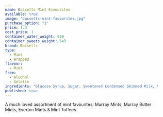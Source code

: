 ```yaml
---
name: Bassetts Mint Favourites
available: true
image: "bassetts-mint-favourites.jpg"
purchase_option: "1"
price: 1.3
cost_price: 1
container_water_weight: 919
container_sweets_weight: 543
brand: Bassetts
type: 
  - Mint
  - Wrapped
flavour: 
  - Mint
free: 
  - Alcohol
  - Gelatin
ingredients: "Glucose Syrup, Sugar, Sweetened Condensed Skimmed Milk, Vegetable Oil, Milk Fat, Salt, MolassesDried Skimmed Milk, Dried Whey, Single Cream, Emulsifier (Soya Lecithin), Acidity Regulator (E331), FlavouringsColour (Vegetable Carbon).Murray Mints: Contains: Soya. May Contain: Nuts, Milk, Sesame SeedsMurray Butter Mints: Contains: Milk, Soya, Sulphites. May Contain: Nuts, Sesame SeedsEverton Mints: Contains: Milk, Sulphites. May Contain: Nuts, Sesame Seeds, SoyaMint Toffees: Contains: Milk, Soya. May Contain: Egg"
published: true
---
```


A much loved assortment of mint favourites; Murray Mints, Murray Butter Mints, Everton Mints & Mint Toffees.
